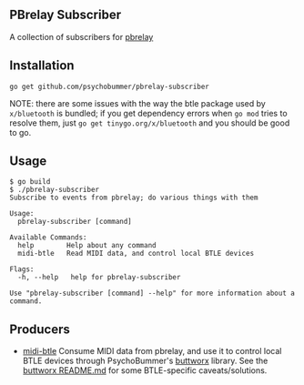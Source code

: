 ## PBrelay Subscriber

A collection of subscribers for [pbrelay](https://github.com/psychobummer/pbrelay)

## Installation

`go get github.com/psychobummer/pbrelay-subscriber`

NOTE: there are some issues with the way the btle package used by `x/bluetooth` is bundled; if you get dependency errors when `go mod` tries to resolve them, just `go get tinygo.org/x/bluetooth` and you should be good to go.

## Usage

```
$ go build
$ ./pbrelay-subscriber
Subscribe to events from pbrelay; do various things with them

Usage:
  pbrelay-subscriber [command]

Available Commands:
  help        Help about any command
  midi-btle   Read MIDI data, and control local BTLE devices

Flags:
  -h, --help   help for pbrelay-subscriber

Use "pbrelay-subscriber [command] --help" for more information about a command.
```

## Producers

* [midi-btle](https://github.com/psychobummer/pbrelay-subscriber/blob/master/cmd/midibtle.go) Consume MIDI data from pbrelay, and use it to control local BTLE devices through PsychoBummer's [buttworx](https://github.com/psychobummer/buttwork) library. See the [buttworx README.md](https://github.com/psychobummer/buttwork/blob/master/README.md) for some BTLE-specific caveats/solutions.